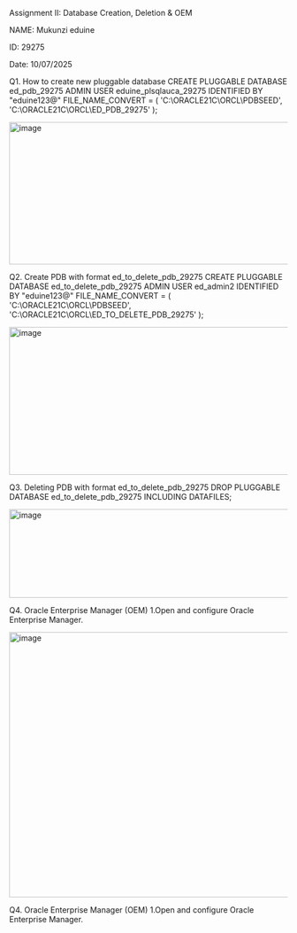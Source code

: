 Assignment II: Database Creation, Deletion & OEM

NAME: Mukunzi eduine

ID: 29275

Date: 10/07/2025


Q1. How to create new pluggable database
CREATE PLUGGABLE DATABASE ed_pdb_29275 ADMIN USER eduine_plsqlauca_29275 IDENTIFIED BY "eduine123@" FILE_NAME_CONVERT = ( 'C:\ORACLE21C\ORCL\PDBSEED', 'C:\ORACLE21C\ORCL\ED_PDB_29275' );

 <img width="1006" height="257" alt="image" src="https://github.com/user-attachments/assets/a7b5ed8b-a3d9-43b9-92ea-900e630253f8" />

Q2. Create PDB with format ed_to_delete_pdb_29275
CREATE PLUGGABLE DATABASE ed_to_delete_pdb_29275 ADMIN USER ed_admin2 IDENTIFIED BY "eduine123@" FILE_NAME_CONVERT = ( 'C:\ORACLE21C\ORCL\PDBSEED', 'C:\ORACLE21C\ORCL\ED_TO_DELETE_PDB_29275' );

 <img width="1026" height="267" alt="image" src="https://github.com/user-attachments/assets/cb9e6990-cb79-4827-a2e8-06a0281664cf" />

Q3. Deleting PDB with format ed_to_delete_pdb_29275
DROP PLUGGABLE DATABASE ed_to_delete_pdb_29275 INCLUDING DATAFILES;

<img width="1032" height="160" alt="image" src="https://github.com/user-attachments/assets/1ff3f90f-1988-41b2-9121-bc82c5f65bf0" />


Q4. Oracle Enterprise Manager (OEM) 
1.Open and configure Oracle Enterprise Manager.

<img width="975" height="479" alt="image" src="https://github.com/user-attachments/assets/9885ad88-614b-4270-b241-1cc6e8bed903" />

 

Q4. Oracle Enterprise Manager (OEM) 
1.Open and configure Oracle Enterprise Manager.
 

